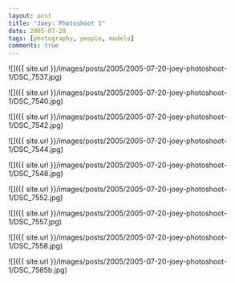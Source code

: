 ```yaml
---
layout: post
title: "Joey: Photoshoot 1"
date: 2005-07-20
tags: [photography, people, models]
comments: true
---
```

![]({{ site.url }}/images/posts/2005/2005-07-20-joey-photoshoot-1/DSC_7537.jpg)

![]({{ site.url }}/images/posts/2005/2005-07-20-joey-photoshoot-1/DSC_7540.jpg)

![]({{ site.url }}/images/posts/2005/2005-07-20-joey-photoshoot-1/DSC_7542.jpg)

![]({{ site.url }}/images/posts/2005/2005-07-20-joey-photoshoot-1/DSC_7544.jpg)

![]({{ site.url }}/images/posts/2005/2005-07-20-joey-photoshoot-1/DSC_7548.jpg)

![]({{ site.url }}/images/posts/2005/2005-07-20-joey-photoshoot-1/DSC_7552.jpg)

![]({{ site.url }}/images/posts/2005/2005-07-20-joey-photoshoot-1/DSC_7557.jpg)

![]({{ site.url }}/images/posts/2005/2005-07-20-joey-photoshoot-1/DSC_7558.jpg)

![]({{ site.url }}/images/posts/2005/2005-07-20-joey-photoshoot-1/DSC_7585b.jpg)

